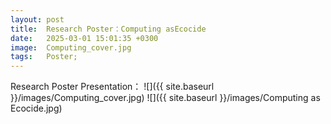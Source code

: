 ```yaml
---
layout: post
title:  Research Poster：Computing asEcocide
date:   2025-03-01 15:01:35 +0300
image:  Computing_cover.jpg
tags:   Poster;
---
```

Research Poster Presentation：
![]({{ site.baseurl }}/images/Computing_cover.jpg) 
![]({{ site.baseurl }}/images/Computing as Ecocide.jpg) 
